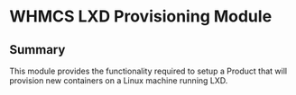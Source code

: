 # WHMCS LXD Provisioning Module #

## Summary ##

This module provides the functionality required to setup a Product that will
provision new containers on a Linux machine running LXD.

